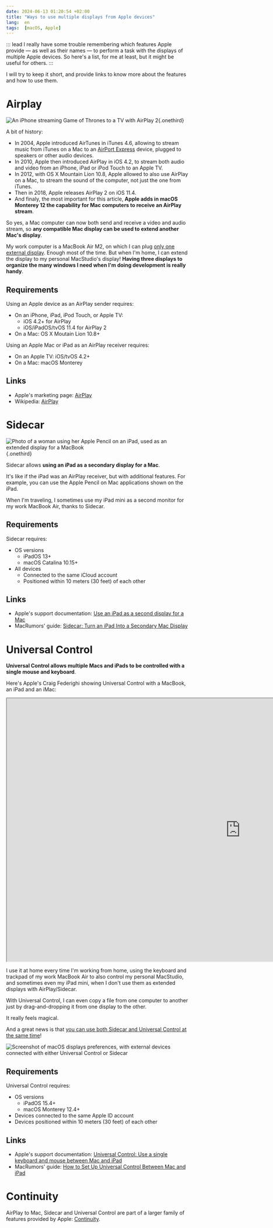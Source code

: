 ```yaml
---
date: 2024-06-13 01:20:54 +02:00
title: "Ways to use multiple displays from Apple devices"
lang:  en
tags:  [macOS, Apple]
---
```


::: lead
I really have some trouble remembering which features Apple provide — as well as their names — to perform a task with the displays of multiple Apple devices. So here's a list, for me at least, but it might be useful for others.
:::

I will try to keep it short, and provide links to know more about the features and how to use them.

# Airplay

![An iPhone streaming Game of Thrones to a TV with AirPlay 2](apple-airplay-2.jpg){.onethird}

A bit of history:
- In 2004, Apple introduced AirTunes in iTunes 4.6, allowing to stream music from iTunes on a Mac to an [AirPort Express](https://en.wikipedia.org/wiki/AirPort_Express) device, plugged to speakers or other audio devices.
- In 2010, Apple then introduced AirPlay in iOS 4.2, to stream both audio and video from an iPhone, iPad or iPod Touch to an Apple TV.
- In 2012, with OS X Mountain Lion 10.8, Apple allowed to also use AirPlay on a Mac, to stream the sound of the computer, not just the one from iTunes.
- Then in 2018, Apple releases AirPlay 2 on iOS 11.4.
- And finaly, the most important for this article, **Apple adds in macOS Monterey 12 the capability for Mac computers to receive an AirPlay stream**.

So yes, a Mac computer can now both send and receive a video and audio stream, so **any compatible Mac display can be used to extend another Mac's display**.

My work computer is a MacBook Air M2, on which I can plug [only one external display](https://support.apple.com/guide/macbook-air/use-an-external-display-apd8cdd74f57/mac). Enough most of the time. But when I'm home, I can extend the display to my personal MacStudio's display! **Having three displays to organize the many windows I need when I'm doing development is really handy**.

## Requirements

Using an Apple device as an AirPlay sender requires:
- On an iPhone, iPad, iPod Touch, or Apple TV:
  - iOS 4.2+ for AirPlay
  - iOS/iPadOS/tvOS 11.4 for AirPlay 2
- On a Mac: OS X Moutain Lion 10.8+

Using an Apple Mac or iPad as an AirPlay receiver requires:
- On an Apple TV: iOS/tvOS 4.2+
- On a Mac: macOS Monterey

## Links

- Apple's marketing page: [AirPlay](https://www.apple.com/airplay/)
- Wikipedia: [AirPlay](https://en.wikipedia.org/wiki/AirPlay)

# Sidecar

![Photo of a woman using her Apple Pencil on an iPad, used as an extended display for a MacBook](apple-macos-catalina-sidecar.jpg){.onethird}

Sidecar allows **using an iPad as a secondary display for a Mac**.

It's like if the iPad was an AirPlay receiver, but with additional features. For example, you can use the Apple Pencil on Mac applications shown on the iPad.

When I'm traveling, I sometimes use my iPad mini as a second monitor for my work MacBook Air, thanks to Sidecar.

## Requirements

Sidecar requires:
- OS versions
  - iPadOS 13+
  - macOS Catalina 10.15+
- All devices
  - Connected to the same iCloud account
  - Positioned within 10 meters (30 feet) of each other

## Links

- Apple's support documentation: [Use an iPad as a second display for a Mac](https://support.apple.com/en-us/102597)
- MacRumors' guide: [Sidecar: Turn an iPad Into a Secondary Mac Display](https://www.macrumors.com/guide/sidecar/)

# Universal Control

**Universal Control allows multiple Macs and iPads to be controlled with a single mouse and keyboard**.

Here's Apple's Craig Federighi showing Universal Control with a MacBook, an iPad and an iMac:

<iframe src="https://share.newsroom.apple/newsroom/embed/videos/?embedvideoid=16c6216cd7013aa33917b5a16d78839a" width="1280" height="720" title="Universal Control Demo Video" allowfullscreen></iframe>

I use it at home every time I'm working from home, using the keyboard and trackpad of my work MacBook Air to also control my personal MacStudio, and sometimes even my iPad mini, when I don't use them as extended displays with AirPlay/Sidecar.

With Universal Control, I can even copy a file from one computer to another just by drag-and-dropping it from one display to the other.

It really feels magical.

And a great news is that [you can use both Sidecar and Universal Control at the same time](https://www.macrumors.com/2022/03/15/universal-control-sidecar-work-same-time-macos/)!

![Screenshot of macOS displays preferences, with external devices connected with either Universal Control or Sidecar](macrumors-universal-control-sidecar.jpg "Image from the linked article on MacRumors")

## Requirements

Universal Control requires:
- OS versions
  - iPadOS 15.4+
  - macOS Monterey 12.4+
- Devices connected to the same Apple ID account
- Devices positioned within 10 meters (30 feet) of each other

## Links

- Apple's support documentation: [Universal Control: Use a single keyboard and mouse between Mac and iPad](https://support.apple.com/en-us/102459)
- MacRumors' guide: [How to Set Up Universal Control Between Mac and iPad](https://www.macrumors.com/how-to/set-up-universal-control-mac-ipad/)

# Continuity

AirPlay to Mac, Sidecar and Universal Control are part of a larger family of features provided by Apple: [Continuity](https://www.apple.com/macos/continuity/).
